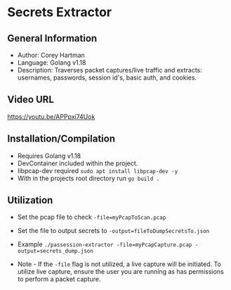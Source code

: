 # Secrets Extractor

## General Information
- Author: Corey Hartman
- Language: Golang v1.18
- Description: Traverses packet captures/live traffic and extracts: usernames, passwords, session id's, basic auth, and cookies.

## Video URL

https://youtu.be/APPpxj74Uok

## Installation/Compilation
- Requires Golang v1.18
- DevContainer included within the project.
- libpcap-dev required ```sudo apt install libpcap-dev -y```
- With in the projects root directory run ```go build .```

## Utilization
- Set the pcap file to check ```-file=myPcapToScan.pcap``` 

- Set the file to output secrets to ```-output=fileToDumpSecretsTo.json```

- Example ```./passession-extractor -file=myPcapCapture.pcap -output=secrets_dump.json```

- Note - If the ```-file``` flag is not utilized, a live capture will be initiated. To utilize live capture, ensure the user you are running as has permissions to perform a packet capture.

